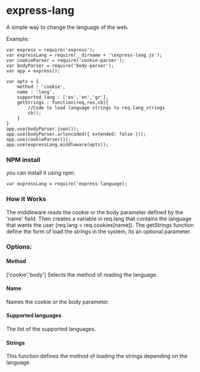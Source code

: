 # express-lang
A simple way to change the language of the web.

Example:

```
var express = require('express');
var expressLang = require(__dirname + '\express-lang.js');
var cookieParser = require('cookie-parser');
var bodyParser = require('body-parser');
var app = express();

var opts = {
	method : 'cookie',
	name : 'lang',
	supported_lang : ['es','en','gr'],
	getStrings : function(req,res,cb){
		//Code to load language strings to req.lang_strings
		cb();
	}
}
app.use(bodyParser.json());
app.use(bodyParser.urlencoded({ extended: false }));
app.use(cookieParser());
app.use(expressLang.middleware(opts));
```
### NPM install
you can install it using npm:

```
var expressLang = require('express-language);
```

### How it Works
The middleware reads the cookie or the body parameter defined by the 'name' field. Then creates a variable in req.lang that contains the language that wants the user (req.lang = req.cookies[name]).
The getStrings function define the form of load the strings in the system, its an optional parameter.

### Options:

#### Method
['cookie','body']
Selects the method of reading the language.

#### Name
Names the cookie or the body parameter.

#### Supported languages
The list of the supported languages.

#### Strings
This function defines the method of loading the strings depending on the language.
